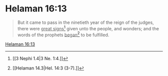 # Helaman 16:13

> But it came to pass in the ninetieth year of the reign of the judges, there were <u>great signs</u>[^a] given unto the people, and wonders; and the words of the prophets <u>began</u>[^b] to be fulfilled.

[Helaman 16:13](https://www.churchofjesuschrist.org/study/scriptures/bofm/hel/16?lang=eng&id=p13#p13)


[^a]: [[3 Nephi 1.4|3 Ne. 1:4.]]
[^b]: [[Helaman 14.3|Hel. 14:3 (3-7).]]
